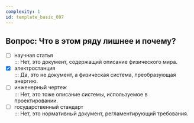 ```yaml
---
complexity: 1
id: template_basic_007
---
```

## Вопрос: Что в этом ряду лишнее и почему?

- [ ] научная статья  
  ::: Нет, это документ, содержащий описание физического мира.  
- [x] электростанция  
  ::: Да, это не документ, а физическая система, преобразующая энергию.  
- [ ] инженерный чертеж  
  ::: Нет, это тоже описание системы, используемое в проектировании.  
- [ ] государственный стандарт  
  ::: Нет, это нормативный документ, регламентирующий требования.